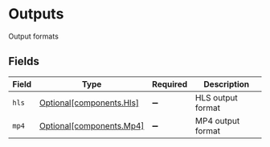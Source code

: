 # Outputs

Output formats


## Fields

| Field                                                      | Type                                                       | Required                                                   | Description                                                |
| ---------------------------------------------------------- | ---------------------------------------------------------- | ---------------------------------------------------------- | ---------------------------------------------------------- |
| `hls`                                                      | [Optional[components.Hls]](../../models/components/hls.md) | :heavy_minus_sign:                                         | HLS output format                                          |
| `mp4`                                                      | [Optional[components.Mp4]](../../models/components/mp4.md) | :heavy_minus_sign:                                         | MP4 output format                                          |